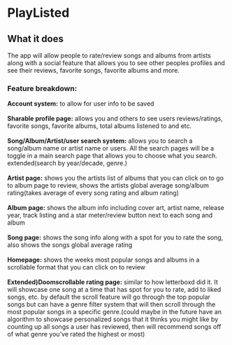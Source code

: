 # PlayListed

## What it does 
The app will allow people to rate/review songs and albums from artists along with a social feature that allows you to see other peoples profiles and see their reviews, favorite songs, favorite albums and more.
### Feature breakdown:
**Account system:** to allow for user info to be saved <br><br>
**Sharable profile page:** allows you and others to see users reviews/ratings, favorite songs, favorite albums, total albums listened to and etc. <br><br>
**Song/Album/Artist/user search system:** allows you to search a song/album name or artist name or users. All the search pages will be a toggle in a main search page that allows you to choose what you search. extended(search by year/decade, genre.) <br><br>
**Artist page:** shows you the artists list of albums that you can click on to go to album page to review, shows the artists global average song/album rating(takes average of every song rating and album rating) <br><br>
**Album page:** shows the album info including cover art, artist name, release year, track listing and a star meter/review button next to each song and album <br><br>
**Song page:** shows the song info along with a spot for you to rate the song, also shows the songs global average rating <br><br>
**Homepage:** shows the weeks most popular songs and albums in a scrollable format that you can click on to review <br><br>
**Extended)Doomscrollable rating page:** similar to how letterboxd did it. It will showcase one song at a time that has spot for you to rate, add to liked songs, etc. by default the scroll feature will go through the top popular songs but can have a genre filter system that will then scroll through the most popular songs in a specific genre.(could maybe in the future have an algorithm to showcase personalized songs that it thinks you might like by counting up all songs a user has reviewed, then will recommend songs off of what genre you’ve rated the highest or most) <br><br>
